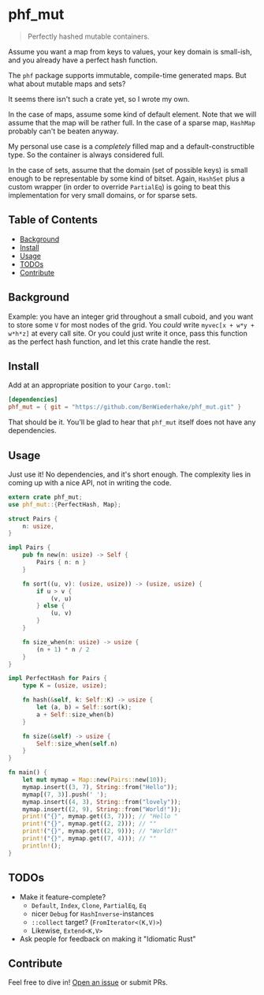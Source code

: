 # phf_mut

> Perfectly hashed mutable containers.

Assume you want a map from keys to values, your key domain is small-ish,
and you already have a perfect hash function.

The `phf` package supports immutable, compile-time generated maps.
But what about mutable maps and sets?

It seems there isn't such a crate yet, so I wrote my own.

In the case of maps, assume some kind of default element.
Note that we will assume that the map will be rather full.
In the case of a sparse map, `HashMap` probably can't be beaten anyway.

My personal use case is a *completely* filled map and a default-constructible type.
So the container is always considered full.

In the case of sets, assume that the domain (set of possible keys)
is small enough to be representable by some kind of bitset.
Again, `HashSet` plus a custom wrapper (in order to override `PartialEq`)
is going to beat this implementation for very small domains, or for sparse sets.

## Table of Contents

- [Background](#background)
- [Install](#install)
- [Usage](#usage)
- [TODOs](#todos)
- [Contribute](#contribute)

## Background

Example: you have an integer grid throughout a small cuboid,
and you want to store some `V` for most nodes of the grid.
You *could* write `myvec[x + w*y + w*h*z]` at every call site.
Or you could just write it once, pass this function as the perfect hash function,
and let this crate handle the rest.

## Install

Add at an appropriate position to your `Cargo.toml`:

```TOML
[dependencies]
phf_mut = { git = "https://github.com/BenWiederhake/phf_mut.git" }
```

That should be it.  You'll be glad to hear that `phf_mut` itself
does not have any dependencies.

## Usage

Just use it!  No dependencies, and it's short enough.
The complexity lies in coming up with a nice API,
not in writing the code.

```Rust
extern crate phf_mut;
use phf_mut::{PerfectHash, Map};

struct Pairs {
    n: usize,
}

impl Pairs {
    pub fn new(n: usize) -> Self {
        Pairs { n: n }
    }

    fn sort((u, v): (usize, usize)) -> (usize, usize) {
        if u > v {
            (v, u)
        } else {
            (u, v)
        }
    }

    fn size_when(n: usize) -> usize {
        (n + 1) * n / 2
    }
}

impl PerfectHash for Pairs {
    type K = (usize, usize);

    fn hash(&self, k: Self::K) -> usize {
        let (a, b) = Self::sort(k);
        a + Self::size_when(b)
    }

    fn size(&self) -> usize {
        Self::size_when(self.n)
    }
}

fn main() {
    let mut mymap = Map::new(Pairs::new(10));
    mymap.insert((3, 7), String::from("Hello"));
    mymap[(7, 3)].push(' ');
    mymap.insert((4, 3), String::from("lovely"));
    mymap.insert((2, 9), String::from("World!"));
    print!("{}", mymap.get((3, 7))); // "Hello "
    print!("{}", mymap.get((2, 2))); // ""
    print!("{}", mymap.get((2, 9))); // "World!"
    print!("{}", mymap.get((7, 4))); // ""
    println!();
}
```

## TODOs

* Make it feature-complete?
    * `Default`, `Index`, `Clone`, `PartialEq`, `Eq`
    * nicer `Debug` for `HashInverse`-instances
    * `::collect` target? (`FromIterator<(K,V)>`)
    * Likewise, `Extend<K,V>`
* Ask people for feedback on making it "Idiomatic Rust"

## Contribute

Feel free to dive in! [Open an issue](https://github.com/BenWiederhake/masked_permute/issues/new) or submit PRs.
